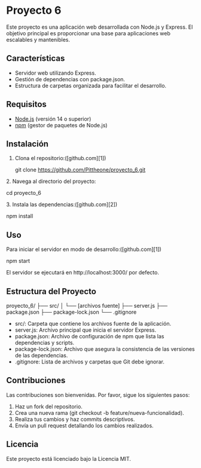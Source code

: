 # Proyecto 6

Este proyecto es una aplicación web desarrollada con Node.js y Express. El objetivo principal es proporcionar una base para aplicaciones web escalables y mantenibles.

## Características

* Servidor web utilizando Express.
* Gestión de dependencias con package.json.
* Estructura de carpetas organizada para facilitar el desarrollo.

## Requisitos

* [Node.js](https://nodejs.org/) (versión 14 o superior)
* [npm](https://www.npmjs.com/) (gestor de paquetes de Node.js)

## Instalación

1. Clona el repositorio:([github.com][1])

   
   git clone https://github.com/Pittheone/proyecto_6.git
   


2\. Navega al directorio del proyecto:

cd proyecto_6


3\. Instala las dependencias:([github.com][2])

npm install



## Uso

Para iniciar el servidor en modo de desarrollo:([github.com][1])

npm start



El servidor se ejecutará en http://localhost:3000/ por defecto.

## Estructura del Proyecto

proyecto_6/
├── src/
│   └── [archivos fuente]
├── server.js
├── package.json
├── package-lock.json
└── .gitignore



* src/: Carpeta que contiene los archivos fuente de la aplicación.
* server.js: Archivo principal que inicia el servidor Express.
* package.json: Archivo de configuración de npm que lista las dependencias y scripts.
* package-lock.json: Archivo que asegura la consistencia de las versiones de las dependencias.
* .gitignore: Lista de archivos y carpetas que Git debe ignorar.

## Contribuciones

Las contribuciones son bienvenidas. Por favor, sigue los siguientes pasos:

1. Haz un fork del repositorio.
2. Crea una nueva rama (git checkout -b feature/nueva-funcionalidad).
3. Realiza tus cambios y haz commits descriptivos.
4. Envía un pull request detallando los cambios realizados.

## Licencia

Este proyecto está licenciado bajo la Licencia MIT.







